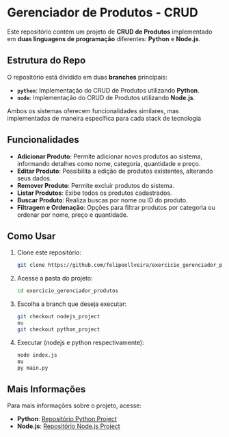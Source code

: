 # Gerenciador de Produtos - CRUD

Este repositório contém um projeto de **CRUD de Produtos** implementado em **duas linguagens de programação** diferentes: 
**Python** e **Node.js**. 

## Estrutura do Repo

O repositório está dividido em duas **branches** principais:

- **`python`**: Implementação do CRUD de Produtos utilizando **Python**.
- **`node`**: Implementação do CRUD de Produtos utilizando **Node.js**.

Ambos os sistemas oferecem funcionalidades similares, mas implementadas de maneira específica para cada stack de tecnologia

## Funcionalidades

- **Adicionar Produto**: Permite adicionar novos produtos ao sistema, informando detalhes como nome, categoria, quantidade e preço.
- **Editar Produto**: Possibilita a edição de produtos existentes, alterando seus dados.
- **Remover Produto**: Permite excluir produtos do sistema.
- **Listar Produtos**: Exibe todos os produtos cadastrados.
- **Buscar Produto**: Realiza buscas por nome ou ID do produto.
- **Filtragem e Ordenação**: Opções para filtrar produtos por categoria ou ordenar por nome, preço e quantidade.

## Como Usar

1. Clone este repositório:
   ```bash
   git clone https://github.com/felipeollveira/exercicio_gerenciador_produtos/
   
2. Acesse a pasta do projeto:
   ```bash
   cd exercicio_gerenciador_produtos
   
3. Escolha a branch que deseja executar:
   ```bash
   git checkout nodejs_project
   ou
   git checkout python_project

3. Executar (nodejs e python respectivamente):
   ```bash
   node index.js
   ou
   py main.py

## Mais Informações

Para mais informações sobre o projeto, acesse:

- **Python**: [Repositório Python Project](https://github.com/felipeollveira/exercicio_gerenciador_produtos/tree/python_project)  
- **Node.js**: [Repositório Node.js Project](https://github.com/felipeollveira/exercicio_gerenciador_produtos/tree/nodejs_project)

